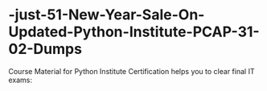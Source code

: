 # -just-51-New-Year-Sale-On-Updated-Python-Institute-PCAP-31-02-Dumps
Course Material for Python Institute Certification helps you to clear final IT exams:
